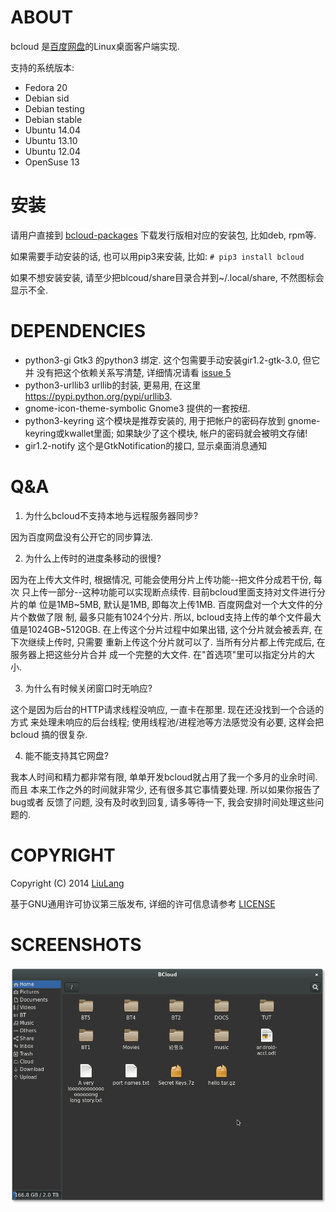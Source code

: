 ABOUT
=====
bcloud 是[百度网盘](http://pan.baidu.com)的Linux桌面客户端实现.

支持的系统版本:

* Fedora 20
* Debian sid
* Debian testing
* Debian stable
* Ubuntu 14.04
* Ubuntu 13.10
* Ubuntu 12.04
* OpenSuse 13

安装
====
请用户直接到 [bcloud-packages](https://github.com/LiuLang/bcloud-packages)
下载发行版相对应的安装包, 比如deb, rpm等.

如果需要手动安装的话, 也可以用pip3来安装, 比如: `# pip3 install bcloud`

如果不想安装安装, 请至少把blcoud/share目录合并到~/.local/share, 不然图标会显示不全.

DEPENDENCIES
===========

* python3-gi  Gtk3 的python3 绑定. 这个包需要手动安装gir1.2-gtk-3.0, 但它并
没有把这个依赖关系写清楚, 详细情况请看 [issue 5](https://github.com/LiuLang/bcloud/issues/5)
* python3-urllib3 urllib的封装, 更易用, 在这里 https://pypi.python.org/pypi/urllib3.
* gnome-icon-theme-symbolic Gnome3 提供的一套按纽.
* python3-keyring  这个模块是推荐安装的, 用于把帐户的密码存放到
gnome-keyring或kwallet里面; 如果缺少了这个模块, 帐户的密码就会被明文存储!
* gir1.2-notify 这个是GtkNotification的接口, 显示桌面消息通知

Q&A
===
1. 为什么bcloud不支持本地与远程服务器同步?

因为百度网盘没有公开它的同步算法.

2. 为什么上传时的进度条移动的很慢?

因为在上传大文件时, 根据情况, 可能会使用分片上传功能--把文件分成若干份, 每次
只上传一部分--这种功能可以实现断点续传. 目前bcloud里面支持对文件进行分片的单
位是1MB~5MB, 默认是1MB, 即每次上传1MB. 百度网盘对一个大文件的分片个数做了限
制, 最多只能有1024个分片. 所以, bcloud支持上传的单个文件最大值是1024GB~5120GB.
在上传这个分片过程中如果出错, 这个分片就会被丢弃, 在下次继续上传时, 只需要
重新上传这个分片就可以了. 当所有分片都上传完成后, 在服务器上把这些分片合并
成一个完整的大文件.
在"首选项"里可以指定分片的大小.

3. 为什么有时候关闭窗口时无响应?

这个是因为后台的HTTP请求线程没响应, 一直卡在那里. 现在还没找到一个合适的方式
来处理未响应的后台线程; 使用线程池/进程池等方法感觉没有必要, 这样会把bcloud
搞的很复杂.

4. 能不能支持其它网盘?

我本人时间和精力都非常有限, 单单开发bcloud就占用了我一个多月的业余时间. 而且
本来工作之外的时间就非常少, 还有很多其它事情要处理. 所以如果你报告了bug或者
反馈了问题, 没有及时收到回复, 请多等待一下, 我会安排时间处理这些问题的.



COPYRIGHT
========
Copyright (C) 2014 [LiuLang](mailto:gsushzhsosgsu@gmail.com)

基于GNU通用许可协议第三版发布, 详细的许可信息请参考 [LICENSE](LICENSE)

SCREENSHOTS
==========
![MainWindow](screenshots/bcloud.png)
